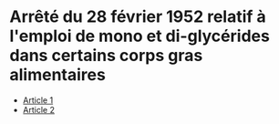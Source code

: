 # Arrêté du 28 février 1952 relatif à l'emploi de mono et di-glycérides dans certains corps gras alimentaires

- [Article 1](article-1.md)
- [Article 2](article-2.md)
